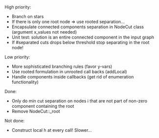 High priority:

* Branch on stars
* If there is only one root node => use rooted separation...
* Encapsulate connected components separation in NodeCut class (argument x_values not needed)
* Unit test: solution is an entire connected component in the input graph
* If #separated cuts drops below threshold stop separating in the root node!

Low priority:

* More sophisticated branching rules (favor y-vars)
* Use rooted formulation in unrooted call backs (addLocal)
* Handle components inside callbacks (get rid of enumeration functionality)

Done:

* Only do min cut separation on nodes i that are not part of non-zero component containing the root
* Remove NodeCut::_root

Not done:

* Construct local h at every call! Slower...

